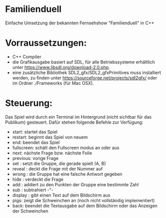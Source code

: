 # Familienduell
Einfache Umsetzung der bekannten Fernsehshow "Familienduell" in C++

# Vorraussetzungen:
- C++ Compiler
- die Grafikausgabe basiert auf SDL, für alle Betriebssysteme erhältlich unter https://www.libsdl.org/download-2.0.php.
- eine zusätzliche Bibliothek SDL2_gfx/SDL2_gfxPrimitives muss installiert werden, zu finden unter https://sourceforge.net/projects/sdl2gfx/ oder im Ordner ./Frameworks (für Mac OSX).

# Steuerung:
Das Spiel wird durch ein Terminal im Hintergrund (nicht sichtbar für das Publikum) gesteuert. Dafür stehen folgende Befehle zur Verfügung:
- start: startet das Spiel
- restart: beginnt das Spiel von neuem
- end: beendet das Spiel
- fullscreen: schält den Fullscreen modus an oder aus
- next: nächste Frage bzw. nächste Folie
- previous: vorige Frage
- set <Group>: setzt die Gruppe, die gerade spielt (A, B)
- reveal <Number>: deckt die Frage mit der Nummer <Number> auf
- wrong <Group>: die Gruppe hat eine falsche Antwort gegeben
- hide <Number>: verdeckt die Frage
- add <Group> <Number>: addiert zu den Punkten der Gruppe eine bestimmte Zahl
- sub <Group> <Number>: subtrahiert -"-
- display <Text>: gibt einen Text auf dem Bildschirm aus
- pigs: zeigt die Schweinchen an (noch nicht vollständig implementiert)
- back: beendet die Textausgabe auf dem Bildschirm oder das Anzeigen der Schweinchen
